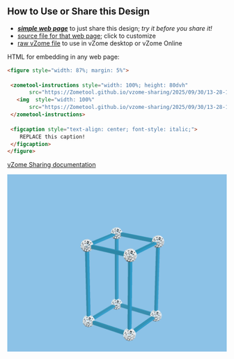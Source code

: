 
## How to Use or Share this Design

 - [***simple web page***](<https://Zometool.github.io/vzome-sharing/2025/09/30/13-28-14-p7-bubbles-fig5-cuboid/>) to just share this design; *try it before you share it!*
 - [source file for that web page](<https://github.com/Zometool/vzome-sharing/edit/main/2025/09/30/13-28-14-p7-bubbles-fig5-cuboid/index.md>); click to customize
 - [raw vZome file](<https://raw.githubusercontent.com/Zometool/vzome-sharing/main/2025/09/30/13-28-14-p7-bubbles-fig5-cuboid/p7-bubbles-fig5-cuboid.vZome>) to use in vZome desktop or vZome Online
 
 HTML for embedding in any web page:
 ```html
<figure style="width: 87%; margin: 5%">
  
  <zometool-instructions style="width: 100%; height: 80dvh"
        src="https://Zometool.github.io/vzome-sharing/2025/09/30/13-28-14-p7-bubbles-fig5-cuboid/p7-bubbles-fig5-cuboid.vZome" >
    <img  style="width: 100%"
        src="https://Zometool.github.io/vzome-sharing/2025/09/30/13-28-14-p7-bubbles-fig5-cuboid/p7-bubbles-fig5-cuboid.png" >
  </zometool-instructions>

  <figcaption style="text-align: center; font-style: italic;">
     REPLACE this caption!
  </figcaption>
</figure>

 ```

[vZome Sharing documentation](https://vzome.github.io/vzome/sharing.html#how-it-works)

![Image](<p7-bubbles-fig5-cuboid.png>)

